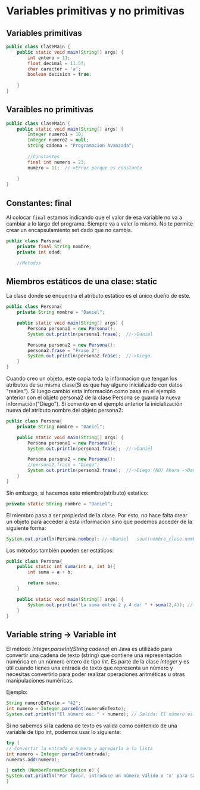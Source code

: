 # Variables primitivas y no primitivas
## Variables primitivas
```java
public class ClaseMain {
    public static void main(String[] args) {
        int entero = 11;
        float decimal = 11.5f;
        char caracter = 'a';
        boolean decision = true;
        
    }
}
```
## Varaibles no primitivas
```java
public class ClaseMain {
    public static void main(String[] args) {
        Integer numero1 = 10;
        Integer numero2 = null;
        String cadena = "Programacion Avanzada";
        
        //Constantes
        final int numero = 23;
        numero = 11;  //->Error porque es constante
        
    }
}
```
## Constantes: final
Al colocar `final` estamos indicando que el valor de esa variable no va a cambiar a lo largo del programa.
Siempre va a valer lo mismo.
No te permite crear un encapsulamiento set dado que no cambia.
```java
public class Persona{
    private final String nombre;
    private int edad;

    //Metodos
```
## Miembros estáticos de una clase: static
La clase donde se encuentra el atributo estático es el único dueño de este.
```java
public class Persona{
    private String nombre = "Daniel";

    public static void main(String[] args) {
        Persona persona1 = new Persona();
        System.out.println(persona1.frase);  //->Daniel

        Persona persona2 = new Persona();
        persona2.frase = "Frase 2";
        System.out.println(persona2.frase);  //->Diego
    }
}
```
Cuando creo un objeto, este copia toda la informacion que tengan los atributos de su misma clase(Si es que hay alguno inicializado con datos "reales"). Si luego cambio esta información como pasa en el ejemplo anterior con el objeto persona2 de la clase Persona se guarda la nueva información("Diego").
Si comento en el ejemplo anterior la inicialización nueva del atributo nombre del objeto persona2:
```java
public class Persona{
    private String nombre = "Daniel";

    public static void main(String[] args) {
        Persona persona1 = new Persona();
        System.out.println(persona1.frase);  //->Daniel

        Persona persona2 = new Persona();
        //persona2.frase = "Diego";
        System.out.println(persona2.frase);  //->Diego (NO) Ahora ->Daniel
    }
}
```
Sin embargo, si hacemos este miembro(atributo) estatico:
```java
private static String nombre = "Daniel";
```
El miembro pasa a ser propiedad de la clase. Por esto, no hace falta crear un objeto para acceder a esta información sino que podemos acceder de la siguiente forma:
```java
System.out.println(Persona.nombre); //->Daniel   sout(nombre_clase.nombre_atrib_static)
```
Los métodos también pueden ser estáticos:
```java
public class Persona{
    public static int suma(int a, int b){
        int suma = a + b;

        return suma;
    }

    public static void main(String[] args) {
        System.out.println("La suma entre 2 y 4 da: " + suma(2,4)); //->La suma entre 2 y 4 da: 6
    }
}
```

## Variable string -> Variable int
El método *Integer.parseInt(String cadena)* en Java es utilizado para convertir una cadena de texto (string) que contiene una representación numérica en un número entero de tipo *int*. Es parte de la clase *Integer* y es útil cuando tienes una entrada de texto que representa un número y necesitas convertirlo para poder realizar operaciones aritméticas u otras manipulaciones numéricas.

Ejemplo:
```java
String numeroEnTexto = "42";
int numero = Integer.parseInt(numeroEnTexto);
System.out.println("El número es: " + numero); // Salida: El número es: 42
```

Si no sabemos si la cadena de texto es valida como contenido de una variable de tipo int, podemos usar lo siguiente:
```java
try {
// Convertir la entrada a número y agregarla a la lista
int numero = Integer.parseInt(entrada);
numeros.add(numero);

} catch (NumberFormatException e) {
System.out.println("Por favor, introduce un número válido o 'x' para salir.");
}
```
